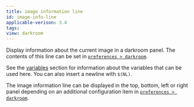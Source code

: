 ```yaml
---
title: image information line
id: image-info-line
applicable-verison: 3.4
tags: 
view: darkroom
---
```


Display information about the current image in a darkroom panel. The contents of this line can be set in [`preferences > darkroom`](../../../preferences-settings/darkroom.md).

See the [variables](../../../special-topics/variables.md) section for information about the variables that can be used here. You can also insert a newline with `$(NL)`.

The image information line can be displayed in the top, bottom, left or right panel depending on an additional configuration item in [`preferences > darkroom`](../../../preferences-settings/darkroom.md).
